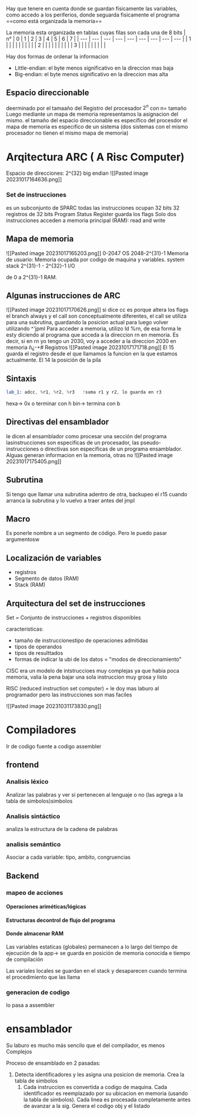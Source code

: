 Hay que tenere en cuenta donde se guardan fisicamente las variables, como accedo a los periferios, donde seguarda fisicamente el programa
==como está organizada la memoria==

La memoria esta organizada en tablas cuyas filas son cada una de 8 bits
| n°  | 0   | 1   | 2   | 3   | 4   | 5   | 6   | 7   |
| --- | --- | --- | --- | --- | --- | --- | --- | --- |
| 1   |     |     |     |     |     |     |     |     |
| 2   |     |     |     |     |     |     |     |     |
| 3    |     |     |     |     |     |     |     |     |

Hay dos formas de ordenar la informacion
- Little-endian: el byte menos significativo en la direccion mas baja
- Big-endian: el byte menos significativo en la direccion mas alta
## Espacio direccionable
deerminado por el tamaaño del Registro del procesador
$2^n$ con n= tamaño
Luego mediante un mapa de memoria representamos la asignacion del mismo.
el tamaño del espacio direccionable es especifico del procesdor
el mapa de memoria es especifico de un sistema (dos sistemas con el mismo procesador no tienen el mismo mapa de memoria)

# Arqitectura ARC ( A Risc Computer)
Espacio de direcciones: 2^{32}
big endian
![[Pasted image 20231017164636.png]]

### Set de instrucciones
es un subconjunto de SPARC
todas las instrucciones ocupan 32 bits
32 registros de 32 bits
Program Status Register guarda los flags
Solo dos instrucciones acceden a memoria principal (RAM): read and write

## Mapa de memoria
![[Pasted image 20231017165203.png]]
0-2047 OS
2048-2^{31}-1 Memoria de usuario: Memoria ocupada por codigo de maquina y variables.  system stack
2^{31}-1 - 2^{32}-1 I/O

de 0 a 2^{31}-1 RAM.


## Algunas instrucciones de ARC 
![[Pasted image 20231017170626.png]]
si  dice cc es porque altera los flags
el branch always y el call son conceptualmente diferentes, el call se utiliza para una subrutina, guardando la posicion actual para luego volver utilizando ^'jpml 
Para acceder a memoria, utilizo ld %rn, de esa forma le esty diciendo al programa que acceda a la direccion rn en memoria. Es decir, si en rn yo tengo un 2030, voy a acceder a la direccion 2030 en memoria
ñ¿-+# Registros
![[Pasted image 20231017171718.png]]
El 15 guarda el registro desde el que llamamos la funcion en la que estamos actualmente. El 14 la posición de la pila

## Sintaxis
```asm
lab_1: adcc, %r1, %r2, %r3   !suma r1 y r2, lo guarda en r3
```
hexa-> 0x o terminar con h
bin-> termina con b

## Directivas del ensamblador
le dicen al ensamblador como procesar una sección del programa
lasinstrucciones son especificas de un procesador, las pseudo-instrucciones o directivas son especificas de un programa ensamblador. 
Alguas generan informacion   en la memoria, otras no
![[Pasted image 20231017175405.png]]

## Subrutina
Si tengo que llamar una subrutina adentro de otra, backupeo el r15 cuando arranca la subrutina y lo vuelvo a traer antes del jmpl

## Macro
Es ponerle nombre a un segmento de código. Pero le puedo pasar argumentosw

## Localización de variables
- registros
- Segmento de datos (RAM)
- Stack (RAM)


## Arquitectura del set de instrucciones
Set = Conjunto de instrucciones + registros disponibles

caracteristicas:
- tamaño de instruccionestipo de operaciones admitidas
- tipos de operandos
- tipos de resulttados
- formas de indicar la ubi de los datos = "modos de direccionamiento"

CISC era un modelo de intstruccioes muy complejas ya que habia poca memoria, valia la pena bajar una sola instruccion muy grosa y listo

RISC (reduced instruction set computer) = le doy mas laburo al programador pero las instrucciones son mas faciles

![[Pasted image 20231031173830.png]]




# Compiladores
Ir de codigo fuente a codigo assembler

## frontend

### Analisis léxico 
Analizar las palabras y ver si pertenecen al lenguaje o no (las agrega a la tabla de simbolos)simbolos

### Analisis sintáctico
analiza la estructura de la cadena de palabras

### analisis semántico
Asociar a cada variable: tipo, ambito, congruencias

## Backend
### mapeo de acciones

#### Operaciones ariméticas/lógicas

#### Estructuras decontrol de flujo del programa

#### Donde almacenar RAM
Las variables estaticas (globales) permanecen a lo largo del tiempo de ejecución de la app-> se guarda en posición de memoria conocida e tiempo de compilación

Las variales locales se guardan en el stack y desaparecen cuando termina el procedimiento que las llama 

### generacion de codigo

lo pasa a assembler


# ensamblador
Su laburo es mucho más sencilo que el del compilador, es menos Complejos


Proceso de ensamblado en 2 pasadas:
1. Detecta identificadores y les asigna una posicion de memoria. Crea la tabla de simbolos
	1. Cada instruccion es convertida a codigo de maquina. Cada identificador es reemplazado por su ubicacion en memoria (usando la tabla de simbolos). Cada linea es procesada completamente antes de avanzar a la sig.  Genera el codigo obj y el listado